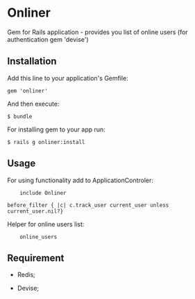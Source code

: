 # Onliner


Gem for Rails application - provides you list of online users (for authentication gem 'devise')

## Installation

Add this line to your application's Gemfile:

    gem 'onliner'

And then execute:

    $ bundle

For installing gem to your app run:

    $ rails g onliner:install 

## Usage

For using functionality add to ApplicationControler:

		include Onliner
  	
  	before_filter { |c| c.track_user current_user unless current_user.nil?} 

Helper for online users list:

 		online_users

## Requirement

  * Redis;
  
  * Devise;
